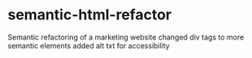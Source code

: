 # semantic-html-refactor

Semantic refactoring of a marketing website
changed div tags to more semantic elements
added alt txt for accessibility
